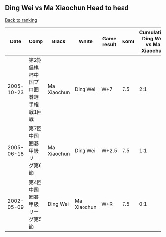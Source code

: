 ## Ding Wei vs Ma Xiaochun Head to head

[Back to ranking](../../index.md)




| **Date** | **Comp** | **Black** | **White** | **Game result** | **Komi** | **Cumulative Ding Wei vs Ma Xiaochun** | **Ding Wei streak** | **Ma Xiaochun streak** | 
| --- | --- | --- | --- | --- | --- | --- | --- | --- |
| 2005-10-23 | 第2期倡棋杯中国プロ囲碁選手権戦1回戦 | Ma Xiaochun | Ding Wei | W+7 | 7.5 | 2:1 | 2 | 0 | 
| 2005-06-18 | 第7回中国囲碁甲級リーグ第6節 | Ma Xiaochun | Ding Wei | W+2.5 | 7.5 | 1:1 | 1 | 0 | 
| 2002-05-09 | 第4回中国囲碁甲級リーグ第5節 | Ding Wei | Ma Xiaochun | W+R | 7.5 | 0:1 | 0 | 1 |




